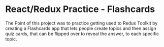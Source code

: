 # React/Redux Practice - Flashcards

The Point of this project was to practice getting used to Redux Toolkit by creating a Flashcards app that lets people create topics and then assign quiz cards, that can be flipped over to reveal the answer, to each specific topic.
